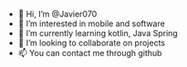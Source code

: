 - 👋 Hi, I’m @Javier070
- 👀 I’m interested in mobile and software
- 🌱 I’m currently learning kotlin, Java Spring
- 💞️ I’m looking to collaborate on projects
- 📫 You can contact me through github

<!---
Javier070/Javier070 is a ✨ special ✨ repository because its `README.md` (this file) appears on your GitHub profile.
You can click the Preview link to take a look at your changes.
--->
